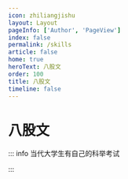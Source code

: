 ```yaml
---
icon: zhiliangjishu
layout: Layout
pageInfo: ['Author', 'PageView']
index: false
permalink: /skills
article: false
home: true
heroText: 八股文
order: 100
title: 八股文
timeline: false
---
```


# 八股文

::: info 当代大学生有自己的科举考试

:::

<VPCard
  title="八股项目"
  desc="背了那么多，该实践一下吧  "
  logo="https://message-stack.oss-cn-beijing.aliyuncs.com/images/b35558552f674caf852512153d21c7dc.png%7Etplv-0es2k971ck-image.webp"
  link="skills/项目/12306/查询车票.html"
  background="rgba(259, 330, 150, 0.5)"
/>
<VPCard
  title="Java并发"
  desc="会发生一些奇奇怪怪的BUG    "
  logo="https://message-stack.oss-cn-beijing.aliyuncs.com/images/b35558552f674caf852512153d21c7dc.png%7Etplv-0es2k971ck-image.webp"
  link="skills/Java并发/阻塞队列.html"
  background="rgba(259, 330, 150, 0.5)"
/>
<VPCard
  title="Java虚拟机"
  desc="有点像套娃                 "
  logo="https://message-stack.oss-cn-beijing.aliyuncs.com/images/b35558552f674caf852512153d21c7dc.png%7Etplv-0es2k971ck-image.webp"
  link="skills/Java虚拟机/类加载器.html"
  background="rgba(259, 330, 150, 0.5)"
/>
<VPCard
  title="MySql数据库"
  desc="用的最多，会的最少           "
  logo="https://message-stack.oss-cn-beijing.aliyuncs.com/images/b35558552f674caf852512153d21c7dc.png%7Etplv-0es2k971ck-image.webp"
  link="skills/MYSQL数据库/MYSQL的组成.html"
  background="rgba(259, 330, 150, 0.5)"
/>
<VPCard
  title="RabbitMQ消息队列"
  desc="上学的时候没少排过队          "
  logo="https://message-stack.oss-cn-beijing.aliyuncs.com/images/b35558552f674caf852512153d21c7dc.png%7Etplv-0es2k971ck-image.webp"
  link="skills/RabbitMQ消息队列/RabbitMQ基础.html"
  background="rgba(259, 330, 150, 0.5)"
/>
<VPCard
  title="Spring框架"
  desc="第一眼：就这？第二眼：擦，大哥！"
  logo="https://message-stack.oss-cn-beijing.aliyuncs.com/images/b35558552f674caf852512153d21c7dc.png%7Etplv-0es2k971ck-image.webp"
  link="skills/RabbitMQ消息队列/RabbitMQ基础.html"
  background="rgba(259, 330, 150, 0.5)"
/>
